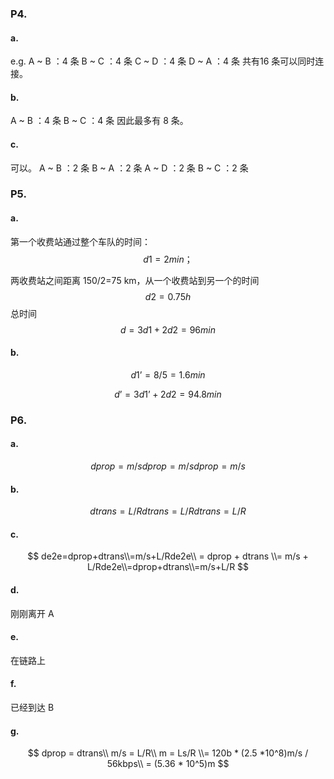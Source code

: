 ### P4.

#### a.

e.g.
A ~ B ：4 条
B ~ C ：4 条
C ~ D ：4 条
D ~ A ：4 条
共有16 条可以同时连接。

#### b.

A ~ B ：4 条
B ~ C ：4 条
因此最多有 8 条。

#### c.

可以。
A ~ B ：2 条
B ~ A ：2 条
A ~ D ：2 条
B ~ C ：2 条

### P5.

#### a.

第一个收费站通过整个车队的时间：
$$
d1 = 2min；
$$

两收费站之间距离 150/2=75 km，从一个收费站到另一个的时间
$$
d2 = 0.75 h
$$
总时间
$$
d = 3d1 + 2d2 = 96min
$$

#### b.

$$
d1’ = 8 / 5 = 1.6min
$$

$$
d’ = 3d1’ + 2d2 = 94.8min
$$

### P6.

#### a.

$$
dprop=m/sdprop = m/sdprop=m/s
$$

#### b.

$$
dtrans=L/Rdtrans = L/Rdtrans=L/R
$$

#### c.

$$
de2e=dprop+dtrans\\=m/s+L/Rde2e\\ = dprop + dtrans \\= m/s + L/Rde2e\\=dprop+dtrans\\=m/s+L/R
$$



#### d.

刚刚离开 A

#### e.

在链路上

#### f.

已经到达 B

#### g.

$$
dprop = dtrans\\
m/s = L/R\\
m = Ls/R \\= 120b * (2.5 *10^8)m/s / 56kbps\\ = (5.36 * 10^5)m
$$

